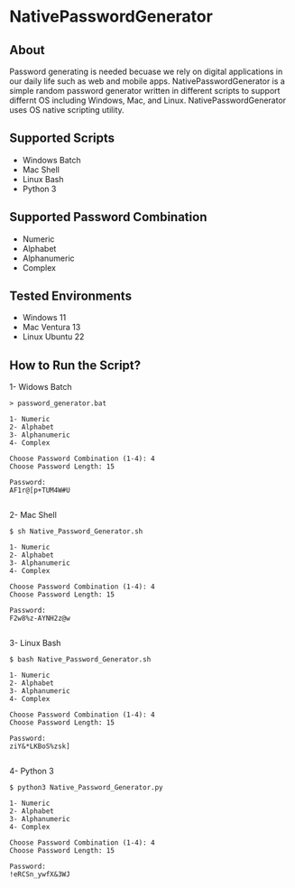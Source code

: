 # NativePasswordGenerator

## About ##
Password generating is needed becuase we rely on digital applications in our daily life such as web and mobile apps. NativePasswordGenerator is a simple random password generator written in different scripts to support differnt OS including Windows, Mac, and Linux. NativePasswordGenerator uses OS native scripting utility. 

## Supported Scripts ##
- Windows Batch
- Mac Shell
- Linux Bash
- Python 3

## Supported Password Combination ##
- Numeric
- Alphabet
- Alphanumeric
- Complex

## Tested Environments ##
- Windows 11
- Mac Ventura 13
- Linux Ubuntu 22

## How to Run the Script? ##
1- Widows Batch

```
> password_generator.bat
 
1- Numeric
2- Alphabet
3- Alphanumeric
4- Complex

Choose Password Combination (1-4): 4
Choose Password Length: 15

Password:
AF1r@[p+TUM4W#U
 
```

2- Mac Shell

```
$ sh Native_Password_Generator.sh 

1- Numeric
2- Alphabet
3- Alphanumeric
4- Complex

Choose Password Combination (1-4): 4
Choose Password Length: 15

Password:
F2w8%z-AYNH2z@w
 
```

3- Linux Bash

```
$ bash Native_Password_Generator.sh 

1- Numeric
2- Alphabet
3- Alphanumeric
4- Complex

Choose Password Combination (1-4): 4
Choose Password Length: 15

Password:
ziY&*LKBoS%zsk]
 
```

4- Python 3

```
$ python3 Native_Password_Generator.py 

1- Numeric
2- Alphabet
3- Alphanumeric
4- Complex

Choose Password Combination (1-4): 4
Choose Password Length: 15

Password:
!eRCSn_ywfX&3WJ
 
```
